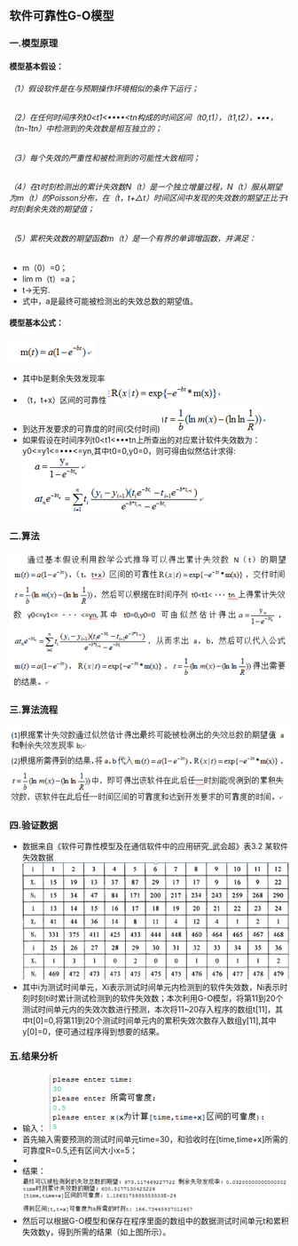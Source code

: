 ## 软件可靠性G-O模型

### 一.模型原理
#### 模型基本假设：
###### （1）假设软件是在与预期操作环境相似的条件下运行；
###### （2）在任何时间序列t0<t1<••••<tn构成的时间区间（t0,t1），（t1,t2），•••，（tn-1tn）中检测到的失效数是相互独立的；
###### （3）每个失效的严重性和被检测到的可能性大致相同；
###### （4）在t时刻检测出的累计失效数N（t）是一个独立增量过程，N（t）服从期望为m（t）的Poisson分布，在（t，t+△t）时间区间中发现的失效数的期望正比于t时刻剩余失效的期望值；
###### （5）累积失效数的期望函数m（t）是一个有界的单调增函数，并满足：
* m（0）=0；
* lim m（t）=a；
* t->无穷.
* 式中，a是最终可能被检测出的失效总数的期望值。

#### 模型基本公式：  
![](https://github.com/Mai-Pu/G-O/raw/master/pic/1.png)
* 其中b是剩余失效发现率
* （t，t+x）区间的可靠性 ![](https://github.com/Mai-Pu/G-O/raw/master/pic/2.png)
* 到达开发要求的可靠度的时间(交付时间) ![](https://github.com/Mai-Pu/G-O/raw/master/pic/3.png)
* 如果假设在时间序列t0<t1<•••tn上所查出的对应累计软件失效数为：y0<=y1<=•••<=yn,其中t0=0,y0=0，则可得由似然估计求得:
![](https://github.com/Mai-Pu/G-O/raw/master/pic/4.png)
 
### 二.算法
![](https://github.com/Mai-Pu/G-O/raw/master/pic/5.png)

### 三.算法流程
![](https://github.com/Mai-Pu/G-O/raw/master/pic/6.png)

### 四.验证数据
* 数据来自《软件可靠性模型及在通信软件中的应用研究_武会超》表3.2 某软件失效数据
![](https://github.com/Mai-Pu/G-O/raw/master/pic/7.png)
* 其中i为测试时间单元，Xi表示测试时间单元内检测到的软件失效数，Ni表示时刻时刻ti时累计测试检测到的软件失效数；本次利用G-O模型，将第11到20个测试时间单元内的失效次数进行预测，本次将11~20存入程序的数组t[11]，其中t[0]=0,将第11到20个测试时间单元内的累积失效次数存入数组y[11],其中y[0]=0，便可通过程序得到想要的结果。

### 五.结果分析
* 输入：
![](https://github.com/Mai-Pu/G-O/raw/master/pic/8.png)
* 首先输入需要预测的测试时间单元time=30，和验收时在[time,time+x]所需的可靠度R=0.5,还有区间大小x=5；
* 
* 结果：
![](https://github.com/Mai-Pu/G-O/raw/master/pic/9.png)
* 然后可以根据G-O模型和保存在程序里面的数组中的数据测试时间单元t和累积失效数y，得到所需的结果（如上图所示）。
